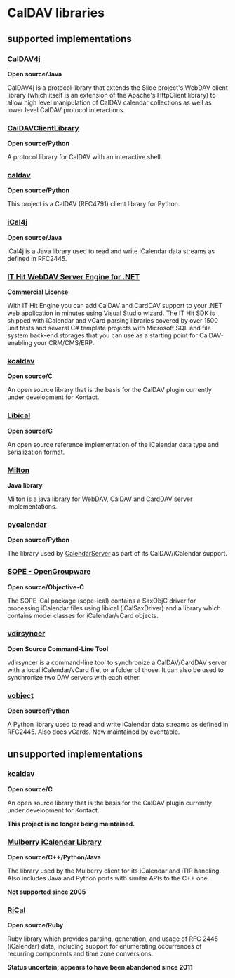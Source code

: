 # CalDAV libraries

##  supported implementations

### [CalDAV4j](https://github.com/caldav4j/caldav4j)
**Open source/Java**

CalDAV4j is a protocol library that extends the Slide project's WebDAV client library (which itself is an extension of the Apache's HttpClient library) to allow high level manipulation of CalDAV calendar collections as well as lower level CalDAV protocol interactions.

### [CalDAVClientLibrary](https://www.calendarserver.org/CalDAVClientLibrary.html)
**Open source/Python**

A protocol library for CalDAV with an interactive shell.

### [caldav](https://pypi.python.org/pypi/caldav)
**Open source/Python**

This project is a CalDAV (RFC4791) client library for Python.

### [iCal4j](https://github.com/ical4j/ical4j)
**Open source/Java**

iCal4j is a Java library used to read and write iCalendar data streams as defined in RFC2445.

### [IT Hit WebDAV Server Engine for .NET](https://www.webdavsystem.com/server/)
**Commercial License**

With IT Hit Engine you can add CalDAV and CardDAV support to your .NET web application in minutes using Visual Studio wizard. The IT Hit SDK is shipped with iCalendar and vCard parsing libraries covered by over 1500 unit tests and several C# template projects with Microsoft SQL and file system back-end storages that you can use as a starting point for CalDAV-enabling your CRM/CMS/ERP.

### [kcaldav](https://code.google.com/archive/p/kcaldav/)
**Open source/C**

An open source library that is the basis for the CalDAV plugin currently under development for Kontact.

### [Libical](http://libical.github.io/libical/)
**Open source/C**

An open source reference implementation of the iCalendar data type and serialization format.

### [Milton](http://milton.io/)
**Java library**

Milton is a java library for WebDAV, CalDAV and CardDAV server implementations.

### [pycalendar](https://www.calendarserver.org/PyCalendar.html)
**Open source/Python**

The library used by [CalendarServer](https://www.calendarserver.org) as part of its CalDAV/iCalendar support.

### [SOPE - OpenGroupware](http://sope.opengroupware.org/en/sope_ical/index.html)
**Open source/Objective-C**

The SOPE iCal package (sope-ical) contains a SaxObjC driver for processing iCalendar files using libical (iCalSaxDriver) and a library which contains model classes for iCalendar/vCard objects.

### [vdirsyncer](https://github.com/pimutils/vdirsyncer)
**Open Source Command-Line Tool**

vdirsyncer is a command-line tool to synchronize a CalDAV/CardDAV server with a local iCalendar/vCard file, or a folder of those. It can also be used to synchronize two DAV servers with each other.

### [vobject](http://eventable.github.io/vobject/)
**Open source/Python**

A Python library used to read and write iCalendar data streams as defined in RFC2445. Also does vCards. Now maintained by eventable.

##  unsupported implementations

### [kcaldav](https://code.google.com/archive/p/kcaldav/)
**Open source/C**

An open source library that is the basis for the CalDAV plugin currently under development for Kontact.

**This project is no longer being maintained.**

### [Mulberry iCalendar Library](http://trac.mulberrymail.com/repos/wiki/icalendar)
**Open source/C++/Python/Java**

The library used by the Mulberry client for its iCalendar and iTIP handling. Also includes Java and Python ports with similar APIs to the C++ one.

**Not supported since 2005**

### [RiCal](https://github.com/rubyredrick/ri_cal)
**Open source/Ruby**

Ruby library which provides parsing, generation, and usage of RFC 2445 (iCalendar) data, including support for enumerating occurrences of recurring components and time zone conversions.

**Status uncertain; appears to have been abandoned since 2011**
